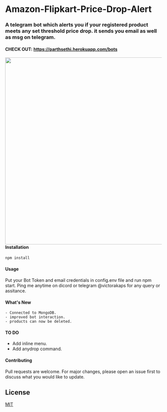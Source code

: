 # Amazon-Flipkart-Price-Drop-Alert

### A telegram bot which alerts you if your registered product meets any set threshold price drop. it sends you email as well as msg on telegram.

#### CHECK OUT: https://parthsethi.herokuapp.com/bots

<img align="left" src="https://i.imgur.com/cMQu5Jp.png" width="600px"/>

#### Installation

```bash
npm install
```

#### Usage

Put your Bot Token and email credentials in config.env file and run npm start.
Ping me anytime on dicord or telegram @victorakaps for any query or assitance.

#### What's New

    - Connected to MongoDB.
    - improved bot interaction.
    - products can now be deleted.

#### TO DO

- Add inline menu.
- Add anydrop command.

#### Contributing

Pull requests are welcome. For major changes, please open an issue first to discuss what you would like to update.

## License

[MIT](https://choosealicense.com/licenses/mit/)
